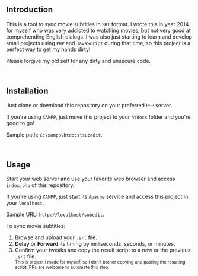 ## Introduction
This is a tool to sync movie subtitles in `SRT` format.
I wrote this in year 2014 for myself who was very addicted to watching movies, but not very good at comprehending English dialogs.
I was also just starting to learn and develop small projects using `PHP` and `JavaScript` during that time,
so this project is a perfect way to get my hands dirty!

Please forgive my old self for any dirty and unsecure code.

<br>

## Installation
Just clone or download this repository on your preferred `PHP` server.

If you're using `XAMPP`, just move this project to your `htdocs` folder and you're good to go!

Sample path: `C:\xampp\htdocs\subedit`.

<br>

## Usage
Start your web server and use your favorite web browser and access `index.php` of this repository.

If you're using `XAMPP`, just start its `Apache` service and access this project in your `localhost`.

Sample URL: `http://localhost/subedit`.

To sync movie subtitles:
<ol>
    <li>Browse and upload your <code>.srt</code> file.</li>
    <li><b>Delay</b> or <b>Forward</b> its timing by milliseconds, seconds, or minutes.</li>
    <li>
        Confirm your tweaks and copy the result script to a new or the previous <code>.srt</code> file.
        <small>
            <br>This is project I made for myself, so I don't bother copying and pasting the resulting script.
            PRs are welcome to automate this step.
        </small>
    </li>
</ol>